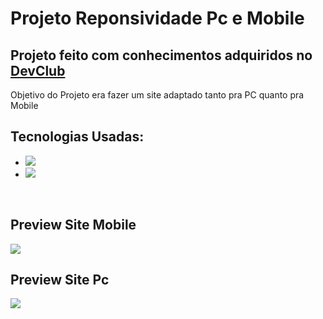 <h1>Projeto Reponsividade Pc e Mobile</h1>

<h2>Projeto feito com conhecimentos adquiridos no <a href="https://plataforma.devclub.com.br/area/vitrine">DevClub</a></h2>

<p>Objetivo do Projeto era fazer um site adaptado tanto pra PC quanto pra Mobile</p>

<h2>Tecnologias Usadas:</h2>

 - <img src="https://img.shields.io/badge/HTML5-E34F26?style=for-the-badge&logo=html5&logoColor=white">
 - <img src="https://img.shields.io/badge/CSS3-1572B6?style=for-the-badge&logo=css3&logoColor=white">

<br>

<h2>Preview Site Mobile</h2>
<img src="https://github.com/joaovasconcelos14/Projeto-Responsividade-2/blob/master/img/Preview%20Site%20Mobile.png?raw=true">
<h2>Preview Site Pc</h2>
<img src="https://github.com/joaovasconcelos14/Projeto-Responsividade-2/blob/master/img/Preview%20Site%20Pc.png?raw=true">
